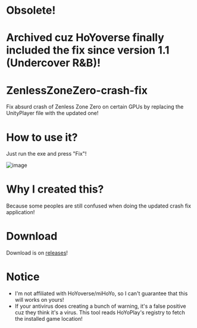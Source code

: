 # Obsolete! 
# Archived cuz HoYoverse finally included the fix since version 1.1 (Undercover R&B)!




# ZenlessZoneZero-crash-fix
Fix absurd crash of Zenless Zone Zero on certain GPUs by replacing the UnityPlayer file with the updated one!


# How to use it? 
Just run the exe and press "Fix"!

![image](https://github.com/user-attachments/assets/d84c0631-28ef-4532-9276-2c485535cf50)



# Why I created this?
Because some peoples are still confused when doing the updated crash fix application!

# Download
Download is on [releases](https://github.com/ShadowyLycan990/ZenlessZoneZero-render-fix/releases)!


# Notice
- I'm not affiliated with HoYoverse/miHoYo, so I can't guarantee that this will works on yours!
- If your antivirus does creating a bunch of warning, it's a false positive cuz they think it's a virus. This tool reads HoYoPlay's registry to fetch the installed game location!
